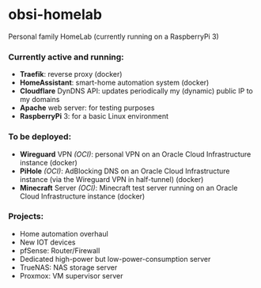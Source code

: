 # obsi-homelab
Personal family HomeLab (currently running on a RaspberryPi 3)

### Currently active and running:
- **Traefik**: reverse proxy (docker)
- **HomeAssistant**: smart-home automation system (docker)
- **Cloudflare** DynDNS API: updates periodically my (dynamic) public IP to my domains
- **Apache** web server: for testing purposes
- **RaspberryPi** 3: for a basic Linux environment

### To be deployed:
- **Wireguard** VPN _(OCI)_: personal VPN on an Oracle Cloud Infrastructure instance (docker)
- **PiHole** _(OCI)_: AdBlocking DNS on an Oracle Cloud Infrastructure instance (via the Wireguard VPN in half-tunnel) (docker)
- **Minecraft** Server _(OCI)_: Minecraft test server running on an Oracle Cloud Infrastructure instance (docker)

### Projects:
- Home automation overhaul
- New IOT devices
- pfSense: Router/Firewall
- Dedicated high-power but low-power-consumption server
- TrueNAS: NAS storage server
- Proxmox: VM supervisor server
